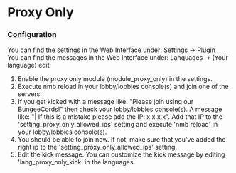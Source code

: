 # Proxy Only

### Configuration

You can find the settings in the Web Interface under: Settings -&gt; Plugin  
You can find the messages in the Web Interface under: Languages -&gt; \(Your language\) edit

1. Enable the proxy only module \(module\_proxy\_only\) in the settings.
2. Execute nmb reload in your lobby/lobbies console\(s\) and join one of the servers.
3. If you get kicked with a message like: "Please join using our BungeeCords!" then check your lobby/lobbies console\(s\). A message like: "\| If this is a mistake please add the IP: x.x.x.x". Add that IP to the 'setting\_proxy\_only\_allowed\_ips' setting and execute 'nmb reload' in your lobby/lobbies console\(s\).
4. You should be able to join now. If not, make sure that you've added the right ip to the 'setting\_proxy\_only\_allowed\_ips' setting.
5. Edit the kick message. You can customize the kick message by editing 'lang\_proxy\_only\_kick' in the languages.

